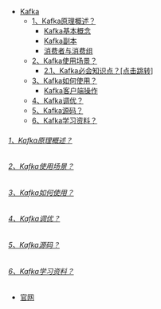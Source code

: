 * [Kafka]()
    - [1、Kafka原理概述？]()
        - [Kafka基本概念](src/main/docs/Kafka基本概念.md) 
        - [Kafka副本](src/main/docs/Kafka副本.md) 
        - [消费者与消费组](src/main/docs/消费者与消费组.md) 
    - [2、Kafka使用场景？]()
        - [2.1、Kafka必会知识点？[点击跳转]](../bigdata-project/src/main/doc/kafka.md)
    - [3、Kafka如何使用？]()
        - [Kafka客户端操作](src/main/scala/com/libin/code/client/KafkaClient.scala) 
    - [4、Kafka调优？]()
    - [5、Kafka源码？]()
    - [6、Kafka学习资料？]()

###### [1、Kafka原理概述？]()

###### [2、Kafka使用场景？]()

###### [3、Kafka如何使用？]()

###### [4、Kafka调优？]()

###### [5、Kafka源码？]()

###### [6、Kafka学习资料？]()
* [官网](https://kafka.apache.org/)
